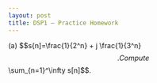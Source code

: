 ```yaml
---
layout: post
title: DSP1 – Practice Homework
---
```


(a) $$s{n]=\frac{1}{2^n} + j \frac{1}{3^n}$$. Compute $$\sum_{n=1}^\infty s[n]$$.



